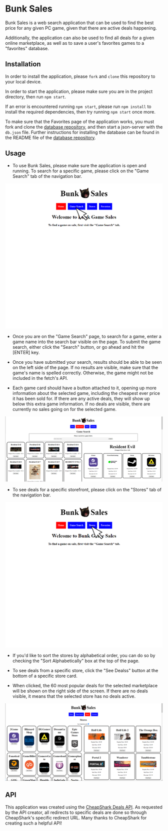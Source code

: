 # Bunk Sales

Bunk Sales is a web search application that can be used to find the best price for any given PC game, given that there are active deals happening.

Additionally, the application can also be used to find all deals for a given online marketplace, as well as to save a user's favorites games to a "favorites" database.

## Installation

In order to install the application, please ```fork``` and ```clone``` this repository to your local device.

In order to start the application, please make sure you are in the project directory, then run ```npm start```.

If an error is encountered running ```npm start```, please run ```npm install``` to install the required dependencies, then try running ```npm start``` once more.

To make sure that the Favorites page of the application works, you must fork and clone the [database repository](https://github.com/ZachatorCodes/phase-2-project-server), and then start a json-server with the ```db.json``` file. Further instructions for installing the database can be found in the README file of the [database repository](https://github.com/ZachatorCodes/phase-2-project-server).

## Usage

- To use Bunk Sales, please make sure the application is open and running. To search for a specific game, please click on the "Game Search" tab of the navigation bar.

![](readme-ss-1.png)

- Once you are on the "Game Search" page, to search for a game, enter a game name into the search bar visible on the page. To submit the game search, either click the "Search" button, or go ahead and hit the [ENTER] key.

- Once you have submitted your search, results should be able to be seen on the left side of the page. If no results are visible, make sure that the game's name is spelled correctly. Otherwise, the game might not be included in the fetch's API.

- Each game card should have a button attached to it, opening up more information about the selected game, including the cheapest ever price it has been sold for. If there are any active deals, they will show up below this extra game information. If no deals are visible, there are currently no sales going on for the selected game.

![](readme-ss-2.png)

- To see deals for a specific storefront, please click on the "Stores" tab of the navigation bar.

![](readme-ss-3.png)

- If you'd like to sort the stores by alphabetical order, you can do so by checking the "Sort Alphabetically" box at the top of the page.

- To see deals from a specific store, click the "See Dealss" button at the bottom of a specific store card.

- When clicked, the 60 most popular deals for the selected marketplace will be shown on the right side of the screen. If there are no deals visible, it means that the selected store has no deals active.

![](readme-ss-4.png)

## API

This application was created using the [CheapShark Deals API](https://apidocs.cheapshark.com/). As requested by the API creator, all redirects to specific deals are done so through CheapShark's specific redirect URL. Many thanks to CheapShark for creating such a helpful API!